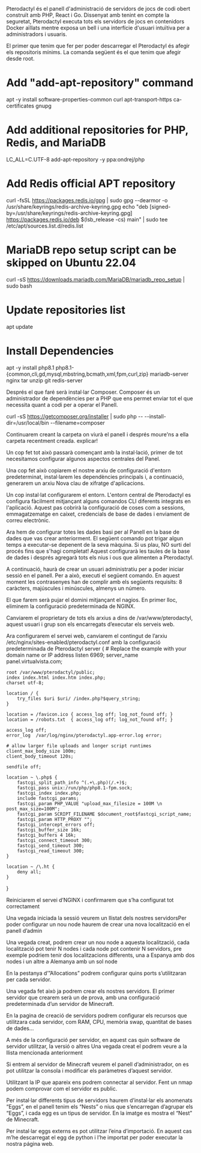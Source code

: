 Pterodactyl és el panell d'administració de servidors de jocs de codi obert construït amb PHP, React i Go. Dissenyat amb tenint en compte la seguretat, Pterodactyl executa tots els servidors de jocs en contenidors Docker aïllats mentre exposa un bell i una interfície d'usuari intuïtiva per a administradors i usuaris.

El primer que tenim que fer per poder descarregar el Pterodactyl és afegir els repositoris mínims. La comanda següent és el que tenim que afegir desde root.
# Add "add-apt-repository" command

apt -y install software-properties-common curl apt-transport-https ca-certificates gnupg

# Add additional repositories for PHP, Redis, and MariaDB

LC_ALL=C.UTF-8 add-apt-repository -y ppa:ondrej/php

# Add Redis official APT repository

curl -fsSL https://packages.redis.io/gpg | sudo gpg --dearmor -o /usr/share/keyrings/redis-archive-keyring.gpg
echo "deb [signed-by=/usr/share/keyrings/redis-archive-keyring.gpg] https://packages.redis.io/deb $(lsb_release -cs) main" | sudo tee /etc/apt/sources.list.d/redis.list

# MariaDB repo setup script can be skipped on Ubuntu 22.04

curl -sS https://downloads.mariadb.com/MariaDB/mariadb_repo_setup | sudo bash

# Update repositories list

apt update

# Install Dependencies

apt -y install php8.1 php8.1-{common,cli,gd,mysql,mbstring,bcmath,xml,fpm,curl,zip} mariadb-server nginx tar unzip git redis-server


Després el que faré serà instal·lar Composer. Composer és un administrador de dependències per a PHP que ens permet enviar tot el que necessita quant a codi per a operar el Panell.

curl -sS https://getcomposer.org/installer | sudo php -- --install-dir=/usr/local/bin --filename=composer

Continuarem creant la carpeta on viurà el panell i després moure'ns a ella carpeta recentment creada.
explicar!








Un cop fet tot això passarà començant amb la instal·lació, primer de tot necesitamos configurar algunos aspectos centrales del Panel.





Una cop fet això copiarem el nostre arxiu de configuració d'entorn predeterminat, instal·larem les dependències principals i, a continuació, generarem un arxiu Nova clau de xifratge d'aplicacions.








Un cop instal·lat configurarem el entorn. L'entorn central de Pterodactyl es configura fàcilment mitjançant alguns comandos CLI diferents integrats en l'aplicació. Aquest pas cobrirà la configuració de coses com a sessions, emmagatzematge en caixet, credencials de base de dades i enviament de correu electrònic.














Ara hem de configurar totes les dades basi per al Panell en la base de dades que vas crear anteriorment. El següent comando pot trigar algun temps a executar-se depenent de la seva màquina. Si us plau, NO surti del procés fins que s'hagi completat! Aquest configurarà les taules de la base de dades i després agregarà tots els nius i ous que alimenten a Pterodactyl.




A continuació, haurà de crear un usuari administratiu per a poder iniciar sessió en el panell. Per a això, executi el següent comando. En aquest moment les contrasenyes han de complir amb els següents requisits: 8 caràcters, majúscules i minúscules, almenys un número.





El que farem serà pujar el domini mitjançant el nagios. En primer lloc, eliminem la configuració predeterminada de NGINX.




Canviarem el proprietary de tots els arxius a dins de /var/www/pterodactyl, aquest usuari i grup son els encarregats d’executar els serveis web.


Ara configurarem el servei web, canviarem el contingut de l’arxiu /etc/nginx/sites-enabled/pterodactyl.conf amb la configuració predeterminada de Pterodactyl
server {
    # Replace the example <domain> with your domain name or IP address
    listen 6969;
    server_name panel.virtualvista.com;

    root /var/www/pterodactyl/public;
    index index.html index.htm index.php;
    charset utf-8;

    location / {
        try_files $uri $uri/ /index.php?$query_string;
    }

    location = /favicon.ico { access_log off; log_not_found off; }
    location = /robots.txt  { access_log off; log_not_found off; }

    access_log off;
    error_log  /var/log/nginx/pterodactyl.app-error.log error;

    # allow larger file uploads and longer script runtimes
    client_max_body_size 100m;
    client_body_timeout 120s;

    sendfile off;

    location ~ \.php$ {
        fastcgi_split_path_info ^(.+\.php)(/.+)$;
        fastcgi_pass unix:/run/php/php8.1-fpm.sock;
        fastcgi_index index.php;
        include fastcgi_params;
        fastcgi_param PHP_VALUE "upload_max_filesize = 100M \n post_max_size=100M";
        fastcgi_param SCRIPT_FILENAME $document_root$fastcgi_script_name;
        fastcgi_param HTTP_PROXY "";
        fastcgi_intercept_errors off;
        fastcgi_buffer_size 16k;
        fastcgi_buffers 4 16k;
        fastcgi_connect_timeout 300;
        fastcgi_send_timeout 300;
        fastcgi_read_timeout 300;
    }

    location ~ /\.ht {
        deny all;
    }
}

Reiniciarem el servei d’NGINX i confirmarem que s’ha configurat tot correctament





Una vegada iniciada la sessió veurem un llistat dels nostres servidorsPer poder configurar un nou node haurem de crear una nova localització en el panell d’admin




Una vegada creat, podrem crear un nou node a aquesta localització, cada localització pot tenir N nodes i cada node pot contenir N servidors, pre exemple podriem tenir dos localitzacions differents, una a Espanya amb dos nodes i un altre a Alemanya amb un sol node



En la pestanya d’”Allocations” podrem configurar quins ports s’utilitzaran per cada servidor.


Una vegada fet això ja podrem crear els nostres servidors. El primer servidor que crearem serà un de prova, amb una configuració predeterminada d’un servidor de Minecraft.

En la pagina de creació de servidors podrem configurar els recursos que utilitzara cada servidor, com RAM, CPU, memòria swap, quantitat de bases de dades…

A més de la configuració per servidor, en aquest cas quin software de servidor utilitzar, la versió o altres
Una vegada creat el podrem veure a la llista mencionada anteriorment



Si entrem al servidor de Minecraft veurem el panell d’administrador, on es pot utilitzar la consola i modificar els paràmetres d’aquest servidor.




Utilitzant la IP que apareix ens podrem connectar al servidor. Fent un nmap podem comprovar com el servidor es public.





Per instal·lar differents tipus de servidors haurem d’instal·lar els anomenats “Eggs”, en el panell tenim els “Nests” o nius que s’encarregan d’agrupar els “Eggs”, i cada egg es un tipus de servidor. En la imatge es mostra el “Nest” de Minecraft.



Per instal·lar eggs externs es pot utilitzar l’eina d’importació.
En aquest cas m’he descarregat el egg de python i l’he importat per poder executar la nostra página web.


